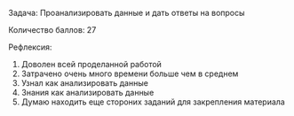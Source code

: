 Задача: Проанализировать данные и дать ответы на вопросы

Количество баллов: 27

Рефлексия:
1. Доволен всей проделанной работой
2. Затрачено очень много времени больше чем в среднем
3. Узнал как анализировать данные
4. Знания как анализировать данные
5. Думаю находить еще стороних заданий для закрепления материала
